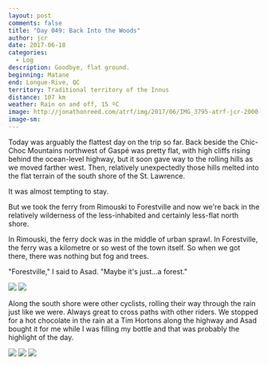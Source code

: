 ```yaml
---
layout: post
comments: false
title: "Day 049: Back Into the Woods"
author: jcr
date: 2017-06-18
categories:
  - Log
description: Goodbye, flat ground.
beginning: Matane
end: Longue-Rive, QC
territory: Traditional territory of the Innus
distance: 107 km
weather: Rain on and off, 15 ºC
image: http://jonathonreed.com/atrf/img/2017/06/IMG_3795-atrf-jcr-2000-web.jpg
image-sm:
---
```


Today was arguably the flattest day on the trip so far. Back beside the Chic-Choc Mountains northwest of Gaspé was pretty flat, with high cliffs rising behind the ocean-level highway, but it soon gave way to the rolling hills as we moved farther west. Then, relatively unexpectedly those hills melted into the flat terrain of the south shore of the St. Lawrence.

It was almost tempting to stay.

But we took the ferry from Rimouski to Forestville and now we're back in the relatively wilderness of the less-inhabited and certainly less-flat north shore. 

In Rimouski, the ferry dock was in the middle of urban sprawl. In Forestville, the ferry was a kilometre or so west of the town itself. So when we got there, there was nothing but fog and trees.

"Forestville," I said to Asad. "Maybe it's just&hellip;a forest."

<img src="http://jonathonreed.com/atrf/img/2017/06/IMG_3813-atrf-jcr-2000-web.jpg">

<img src="http://jonathonreed.com/atrf/img/2017/06/IMG_3818-atrf-jcr-2000-web.jpg">

Along the south shore were other cyclists, rolling their way through the rain just like we were. Always great to cross paths with other riders. We stopped for a hot chocolate in the rain at a Tim Hortons along the highway and Asad bought it for me while I was filling my bottle and that was probably the highlight of the day.

<img src="http://jonathonreed.com/atrf/img/2017/06/IMG_3802-atrf-jcr-2000-web.jpg">

<img src="http://jonathonreed.com/atrf/img/2017/06/IMG_9657-atrf-ac-2000-web.jpg">

<img src="http://jonathonreed.com/atrf/img/2017/06/IMG_9661-atrf-ac-2000-web.jpg">